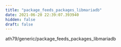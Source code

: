 ```yaml
---
title: "package_feeds_packages_libmariadb"
date: 2021-06-20 22:39:07.393940
hidden: false
draft: false
---
```


ath79/generic/package_feeds_packages_libmariadb

